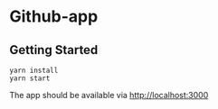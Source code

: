 # Github-app

## Getting Started

```shell
yarn install
yarn start
```

The app should be available via [http://localhost:3000](http://localhost:3000)
